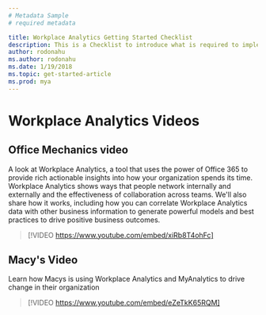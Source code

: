 ```yaml
---
# Metadata Sample
# required metadata

title: Workplace Analytics Getting Started Checklist
description: This is a Checklist to introduce what is required to implement Workplace Analytics for your Organization
author: rodonahu
ms.author: rodonahu
ms.date: 1/19/2018
ms.topic: get-started-article
ms.prod: mya
---
```

# Workplace Analytics Videos

## Office Mechanics video
A look at Workplace Analytics, a tool that uses the power of Office 365 to provide rich actionable insights into how your organization spends its time. Workplace Analytics shows ways that people network internally and externally and the effectiveness of collaboration across teams. We'll also share how it works, including how you can correlate Workplace Analytics data with other business information to generate powerful models and best practices to drive positive business outcomes.

> [!VIDEO https://www.youtube.com/embed/xiRb8T4ohFc]


## Macy's Video
Learn how Macys is using Workplace Analytics and MyAnalytics to drive change in their organization
> [!VIDEO https://www.youtube.com/embed/eZeTkK65RQM]
